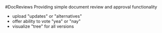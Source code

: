 #DocReviews
Providing simple document review and approval functionality
* upload "updates" or "alternatives"
* offer ability to vote "yea" or "nay"
* visualize "tree" for all versions